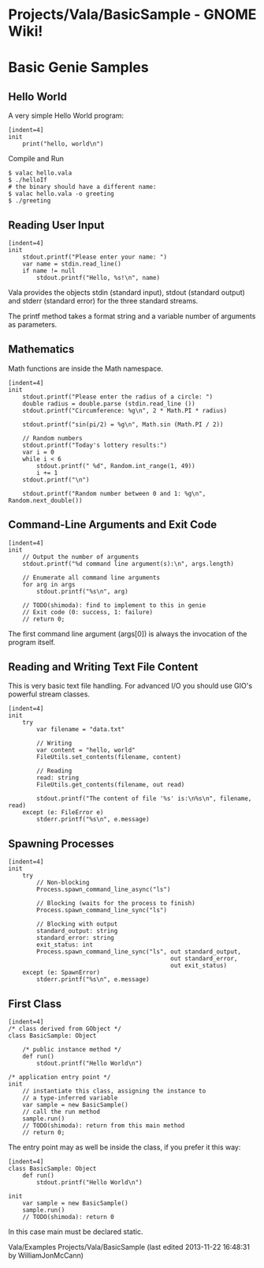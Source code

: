 # Projects/Vala/BasicSample - GNOME Wiki!

# Basic Genie Samples

## Hello World

A very simple Hello World program:

```genie
[indent=4]
init
    print("hello, world\n")
```

Compile and Run

```shell
$ valac hello.vala
$ ./helloIf
# the binary should have a different name:
$ valac hello.vala -o greeting
$ ./greeting
```

## Reading User Input

```genie
[indent=4]
init
    stdout.printf("Please enter your name: ")
    var name = stdin.read_line()
    if name != null
        stdout.printf("Hello, %s!\n", name)
```

Vala provides the objects stdin (standard input),
stdout (standard output) and stderr (standard error)
for the three standard streams.

The printf method takes a format string and
a variable number of arguments as parameters.


## Mathematics
Math functions are inside the Math namespace.

```genie
[indent=4]
init
    stdout.printf("Please enter the radius of a circle: ")
    double radius = double.parse (stdin.read_line ())
    stdout.printf("Circumference: %g\n", 2 * Math.PI * radius)

    stdout.printf("sin(pi/2) = %g\n", Math.sin (Math.PI / 2))

    // Random numbers
    stdout.printf("Today's lottery results:")
    var i = 0
    while i < 6
        stdout.printf(" %d", Random.int_range(1, 49))
        i += 1
    stdout.printf("\n")

    stdout.printf("Random number between 0 and 1: %g\n", Random.next_double())
```

## Command-Line Arguments and Exit Code

```genie
[indent=4]
init
    // Output the number of arguments
    stdout.printf("%d command line argument(s):\n", args.length)

    // Enumerate all command line arguments
    for arg in args
        stdout.printf("%s\n", arg)

    // TODO(shimoda): find to implement to this in genie
    // Exit code (0: success, 1: failure)
    // return 0;
```

The first command line argument (args[0]) is always
the invocation of the program itself.


## Reading and Writing Text File Content
This is very basic text file handling.
For advanced I/O you should use GIO's powerful stream classes.

```genie
[indent=4]
init
    try
        var filename = "data.txt"

        // Writing
        var content = "hello, world"
        FileUtils.set_contents(filename, content)

        // Reading
        read: string
        FileUtils.get_contents(filename, out read)

        stdout.printf("The content of file '%s' is:\n%s\n", filename, read)
    except (e: FileError e)
        stderr.printf("%s\n", e.message)
```

## Spawning Processes

```genie
[indent=4]
init
    try
        // Non-blocking
        Process.spawn_command_line_async("ls")

        // Blocking (waits for the process to finish)
        Process.spawn_command_line_sync("ls")

        // Blocking with output
        standard_output: string
        standard_error: string
        exit_status: int
        Process.spawn_command_line_sync("ls", out standard_output,
                                              out standard_error,
                                              out exit_status)
    except (e: SpawnError)
        stderr.printf("%s\n", e.message)
```


## First Class

```genie
[indent=4]
/* class derived from GObject */
class BasicSample: Object

    /* public instance method */
    def run()
        stdout.printf("Hello World\n")

/* application entry point */
init
    // instantiate this class, assigning the instance to
    // a type-inferred variable
    var sample = new BasicSample()
    // call the run method
    sample.run()
    // TODO(shimoda): return from this main method
    // return 0;
```

The entry point may as well be inside the class, if you prefer it this way:

```genie
[indent=4]
class BasicSample: Object
    def run()
        stdout.printf("Hello World\n")

init
    var sample = new BasicSample()
    sample.run()
    // TODO(shimoda): return 0
```

In this case main must be declared static.


Vala/Examples Projects/Vala/BasicSample
    (last edited 2013-11-22 16:48:31 by WilliamJonMcCann)

